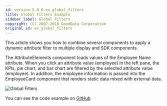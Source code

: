 ```yaml
---
id: version-5.0.0-ex_global_filters
title: Global Filters Example
sidebar_label: Global Filters
copyright: (C) 2007-2018 GoodData Corporation
original_id: ex_global_filters
---
```


This article shows you how to combine several components to apply a dynamic attribute filter to multiple display and SDK components.

The AttributeElements component loads values of the Employee Name attribute. When you click an attribute value (employee) in the left pane, the KPIs, pie chart, and bar chart are filtered by the selected attribute value (employee). In addition, the employee information is passed into the EmployeeCard component that renders static data mixed with external data.

![Global Filters](assets/movie-speed.gif)

You can see the code example on [GitHub](https://github.com/gooddata/gooddata-react-components/blob/master/examples/src/components/GlobalFiltersExample.jsx)

